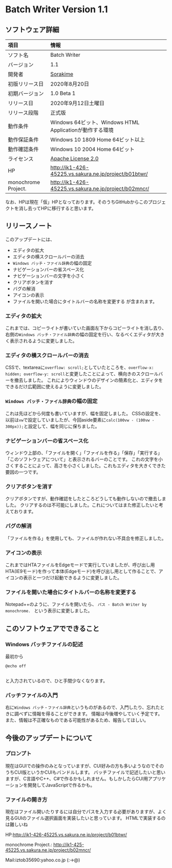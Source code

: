 # Batch Writer Version 1.1


## ソフトウェア詳細
|項目|情報|
|:-|:-|
|ソフト名|Batch Writer|
|バージョン|1.1|
|開発者|[Sorakime](https://sorakime.theblog.me/)|
|初版リリース日|2020年8月20日|
|初期バージョン|1.0 Beta 1|
|リリース日|2020年9月12日土曜日|
|リリース段階|正式版|
|動作条件|Windows 64ビット、Windows HTML Applicationが動作する環境|
|動作保証条件|Windows 10 1809 Home 64ビット以上|
|動作確認条件|Windows 10 2004 Home 64ビット|
|ライセンス|[Apache License 2.0](https://www.apache.org/licenses/)|
|HP| http://ik1-426-45225.vs.sakura.ne.jp/project/b01btwr/|
|monochrome Project.|http://ik1-426-45225.vs.sakura.ne.jp/project/b02mncr/|

なお、HPは現在「仮」HPとなっております。そのうちGitHubからこのプロジェクトを消し去ってHPに移行すると思います。

## リリースノート
このアップデートには、
* エディタの拡大
* エディタの横スクロールバーの消去
* `Windows バッチ・ファイル辞典`の幅の固定
* ナビゲーションバーの省スペース化
* ナビゲーションバーの文字を小さく
* クリアボタンを消す
* バグの解消
* アイコンの表示
* ファイルを開いた場合にタイトルバーの名称を変更する
が含まれます。

### エディタの拡大
これまでは、コピーライトが書いていた画面左下からコピーライトを消し去り、右側の`Windows バッチ・ファイル辞典`の幅の固定を行い、なるべくエディタが大きく表示されるように変更しました。

### エディタの横スクロールバーの消去
CSSで、textareaに`overflow: scroll;`としていたところを、`overflow-x: hidden; overflow-y: scroll`と変更したことによって、横向きのスクロールバーを撤去しました。
これによりウィンドウのデザインの簡素化と、エディタをできるだけ広範囲に使えるように変更しました。

### `Windows バッチ・ファイル辞典`の幅の固定
これは先ほどから何度も書いていますが、幅を固定しました。
CSSの設定を、以前は`vw`で設定していましたが、今回aside要素に`calc(100vw - (100vw - 300px));`と設定して、幅を同じに保ちました。

### ナビゲーションバーの省スペース化
ウィンドウ上部の、「ファイルを開く」「ファイルを作る」「保存」「実行する」「このソフトウェアについて」と表示されるバーのことです。
これの文字を小さくすることによって、高さを小さくしました。これもエディタを大きくできた要因の一つです。

### クリアボタンを消す
クリアボタンですが、動作確認をしたところどうしても動作しないので撤去しました。
クリアするのは不可能にしました。これについてはまた修正したいと考えております。

### バグの解消
「ファイルを作る」を使用しても、ファイルが作れない不具合を修正しました。

### アイコンの表示
これまではHTAファイルをEdgeモードで実行していましたが、呼び出し用HTA(IE9モード)を作って本体(Edgeモード)を呼び出し用として作ることで、アイコンの表示と一つだけ起動できるように変更しました。

### ファイルを開いた場合にタイトルバーの名称を変更する
Notepad++のように、ファイルを開いたら、
```パス - Batch Writer by monochrome. ```
という表示に変更しました。


## このソフトウェアでできること
### Windows バッチファイルの記述
最初から
```plane:
@echo off


```
と入力されているので、ひと手間少なくなります。

### バッチファイルの入門
右に`Windows バッチ・ファイル辞典`というものがあるので、入門したり、忘れたときに調べずに情報を得ることができます。
情報は今後増やしていく予定です。
また、情報は不正確なものである可能性があるため、報告してほしい。

## 今後のアップデートについて
### プロンプト
現在はGUIでの操作のみとなっていますが、CUI好みの方も多いようなのでそのうちCUI版というかCUIもバンドルします。
バッチファイルで記述したいと思いますが、C言語やC++、C#で作るかもしれません。もしかしたらCUI用アプリケーションを開発してJavaScriptで作るかも。

### ファイルの開き方
現在はファイル開いたりするには自分でパスを入力する必要がありますが、よく見るGUIのファイル選択画面を実装したいと思っています。
HTMLで実装するのは難しいね

HP:http://ik1-426-45225.vs.sakura.ne.jp/project/b01btwr/

monochrome Project.: http://ik1-425-45225.vs.sakura.ne.jp/project/b02mncr/

Mail:iztob35690:yahoo.co.jp (:->@)
